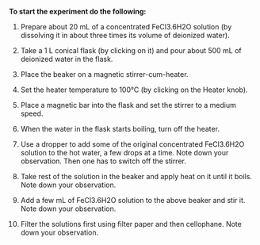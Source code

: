 **To start the experiment do the following:**

  1. Prepare about 20 mL of a concentrated FeCl3.6H2O solution (by dissolving it in about three times its volume of deionized water).

  2.  Take a 1 L conical flask (by clicking on it) and pour about 500 mL of deionized water in the flask.

  3.  Place the beaker on a magnetic stirrer-cum-heater.

  4.  Set the heater temperature to 100°C (by clicking on the Heater knob).

  5.  Place a magnetic bar into the flask and set the stirrer to a medium speed.

  6.  When the water in the flask starts boiling, turn off the heater.

  7.  Use a dropper to add some of the original concentrated FeCl3.6H2O solution to the hot water, a few drops at a time. Note down your observation. Then one has to switch off the stirrer.

  8. Take rest of the solution in the beaker and apply heat on it until it boils. Note down your observation.

  9.  Add a few mL of FeCl3.6H2O solution to the above beaker and stir it. Note down your observation.

  10. Filter the solutions first using filter paper and then cellophane. Note down your observation.


